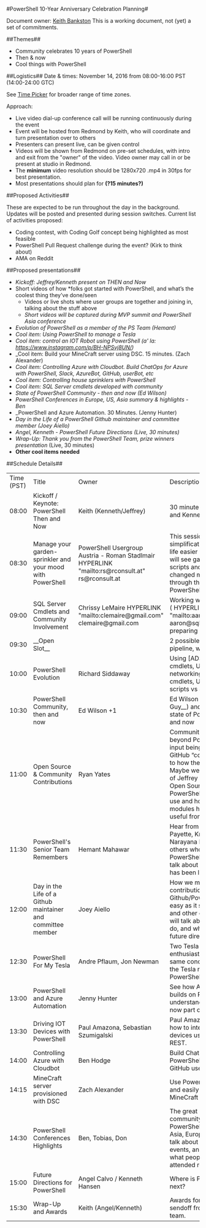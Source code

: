 #PowerShell 10-Year Anniversary Celebration Planning#Document owner: [Keith Bankston](mailto:keithb@Microsoft.com)This is a working document, not (yet) a set of commitments. ##Themes##* Community celebrates 10 years of PowerShell* Then & now* Cool things with PowerShell##Logistics##Date & times: November 14, 2016 from 08:00-16:00 PST (14:00-24:00 GTC)See [Time Picker](http://www.timeanddate.com/worldclock/meetingtime.html?iso=20161114&p1=234&p2=240&p3=236&p4=69&p5=179&p6=70&p7=197) for broader range of time zones.Approach: * Live video dial-up conference call will be running continuously during the event* Event will be hosted from Redmond by Keith, who will coordinate and turn presentation over to others* Presenters can present live, can be given control* Videos will be shown from Redmond on pre-set schedules, with intro and exit from the "owner" of the video. Video owner may call in or be present at studio in Redmond. * The __minimum__ video resolution should be 1280x720 .mp4 in 30fps for best presentation. * Most presentations should plan for **(?15 minutes?)**##Proposed Activities##These are expected to be run throughout the day in the background.Updates will be posted and presented during session switches.Current list of activities proposed:* Coding contest, with Coding Golf concept being highlighted as most feasible* PowerShell Pull Request challenge during the event? (Kirk to think about)* AMA on Reddit ##Proposed presentations##* _Kickoff: Jeffrey/Kenneth present on THEN and Now_* Short videos of how    *folks got started with PowerShell, and what’s the coolest thing they’ve done/seen   * Videos or live shots where user groups are together and joining in, talking about the stuff above   * _Short videos will be captured during MVP summit and PowerShell Asia conference_ * _Evolution of PowerShell as a member of the PS Team (Hemant)_* _Cool item: Using PowerShell to manage a Tesla_* _Cool item: control an IOT Robot using PowerShell (a' la: https://www.instagram.com/p/BH-NPSvj8UN/)_* _Cool item: Build your MineCraft server using DSC. 15 minutes. (Zach Alexander)* _Cool item: Controlling Azure with Cloudbot. Build ChatOps for Azure with PowerShell, Slack, AzureBot, GitHub, userBot, etc_* _Cool item: Controlling house sprinklers with PowerShell_* _Cool item: SQL Server cmdlets developed with community_* _State of PowerShell Community - then and now (Ed Wilson)_* _PowerShell Conferences in Europe, US, Asia summary & highlights - Ben_* _PowerShell and Azure Automation. 30 Minutes. (Jenny Hunter)* _Day in the Life of a PowerShell Github maintainer and committee member (Joey Aiello)_* _Angel, Kenneth - PowerShell Future Directions (Live, 30 minutes)_* _Wrap-Up: Thank you from the PowerShell Team, prize winners presentation_ (Live, 30 minutes)* **Other cool items needed**##Schedule Details##<table> <tr> <td> Time (PST)</td> <td> Title </td><td> Owner</td><td> Description</td></tr><tr> <td>08:00</td> <td>Kickoff / Keynote: PowerShell Then and Now</td><td>Keith (Kenneth/Jeffrey)</td><td>30 minute kickoff with Jeffrey and Kenneth talking</td></tr> <tr> <td>08:30</td> <td>Manage your garden-sprinkler and your mood with PowerShell</td><td>PowerShell Usergroup Austria - Roman Stadlmair  HYPERLINK "mailto:rs@rconsult.at" rs@rconsult.at</td><td>This session is about simplification and making your life easier with one-liners. You will see gardens, dwarfs, scripts and people with changed moods - all done through the magic of PowerShell.</td></tr> <tr> <td>09:00</td> <td>SQL Server Cmdlets and Community Involvement</td><td>Chrissy LeMaire  HYPERLINK "mailto:clemaire@gmail.com" clemaire@gmail.com</td><td>Working with SQL MVP Aaron ( HYPERLINK "mailto:aaron@sqlvariant.com" aaron@sqlvariant.com), preparing a video</td></tr> <tr> <td>09:30</td> <td>__Open Slot__</td><td></td><td>2 possible items: CI/CD pipeline, why PS matters </td></tr> <tr> <td>10:00</td> <td>PowerShell Evolution</td><td>Richard Siddaway</td><td>Using [ADSI] scripting vs AD cmdlets, Using WMI vs networking and/or storage cmdlets, Using long running scripts vs Jobs</td></tr> <tr> <td>10:30</td> <td>PowerShell Community, then and now</td><td>Ed Wilson +1</td><td>Ed Wilson (the __Scripting Guy__) and an MVP about state of Posh community then and now </td></tr> <tr> <td>11:00</td> <td>Open Source & Community Contributions</td><td>Ryan Yates</td><td>Community contributions, beyond PowerShell. How is the input being handled. PS GitHub “committee” speaking to how they do their job.Maybe we could use the video of Jeffrey Snover announcing Open Sourced PowerShell.PowerShell Gallery, easy to use and how – Ryan Yates on modules he finds the most useful from the Gallery</td></tr> <tr> <td>11:30</td> <td>PowerShell's Senior Team Remembers</td><td>Hemant Mahawar</td><td>Hear from folks like Bruce Payette, Krishna Vutukuri, Narayana Lakshmanan, and others who have worked on PowerShell for 10 years will talk about what the journey has been like. </td></tr> <tr> <td>12:00</td> <td>Day in the Life of a Github maintainer and committee member</td><td>Joey Aiello</td><td>How we manage the contributions coming in to Github/PowerShell is not as easy as it seems. Joey Aiello and other committee members will talk about what it is they do, and why it matters to the future direction of PowerShell. </td></tr> <tr> <td>12:30</td> <td>PowerShell For My Tesla</td><td>Andre Pflaum, Jon Newman</td><td>Two Tesla and PowerShell enthusiasts came up with the same concept: interacting with the Tesla remotely using PowerShell</td></tr> <tr> <td>13:00</td> <td>PowerShell and Azure Automation</td><td>Jenny Hunter</td><td>See how Azure Automation builds on PowerShell, and understand why PowerShell is now part of the OMS Team</td></tr> <tr> <td>13:30</td> <td>Driving IOT Devices with PowerShell</td><td>Paul Amazona, Sebastian Szumigalski</td><td>Paul Amazona demonstrates how to interact with IOT devices using PowerShell and REST.</td></tr> <tr> <td>14:00</td> <td>Controlling Azure with Cloudbot</td><td>Ben Hodge</td><td>Build ChatOps for Azure with PowerShell, Slack, AzureBot, GitHub userBot</td></tr> <tr><td>14:15</td> <td>MineCraft server provisioned with DSC</td><td>Zach Alexander</td><td>Use PowerShell DSC to quickly and easily provision your own MineCraft server</td></tr> <tr> <td>14:30</td> <td>PowerShell Conferences Highlights</td><td>Ben, Tobias, Don</td><td>The great members of our community that put on the PowerShell Conferences in Asia, Europe, and the US will talk about these amazing events, and give a glimpse into what people saw who attended recently.</td></tr> <tr> <td>15:00</td> <td>Future Directions for PowerShell</td><td>Angel Calvo / Kenneth Hansen</td><td>Where is PowerShell headed next?</td></tr> <tr> <td>15:30</td> <td>Wrap-Up and Awards</td><td>Keith (Angel/Kenneth)</td><td>Awards for any contests, and sendoff from the PowerShell team.</td></tr> 